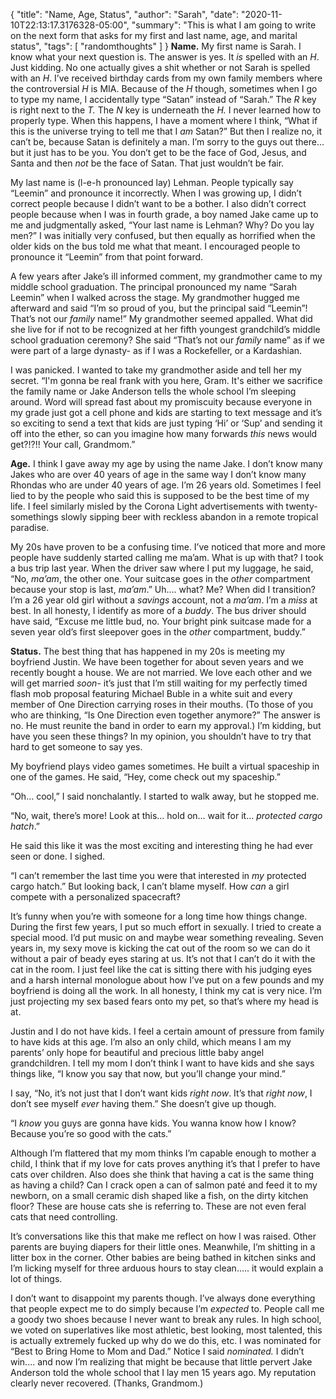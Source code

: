 {
    "title": "Name, Age, Status",
    "author": "Sarah",
    "date": "2020-11-10T22:13:17.3176328-05:00",
    "summary": "This is what I am going to write on the next form that asks for my first and last name, age, and marital status",
    "tags": [
        "randomthoughts"
    ]
}
**Name.** My first name is Sarah. I know what your next question is. The
answer is yes. It *is* spelled with an *H*. Just kidding. No one
actually gives a shit whether or not Sarah is spelled with an *H*. I’ve
received birthday cards from my own family members where the
controversial *H* is MIA. Because of the *H* though, sometimes when I go
to type my name, I accidentally type “Satan” instead of “Sarah.” The *R*
key is right next to the *T.* The *N* key is underneath the *H.* I never
learned how to properly type. When this happens, I have a moment where I
think, “What if this is the universe trying to tell me that I *am*
Satan?” But then I realize no, it can’t be, because Satan is definitely
a man. I’m sorry to the guys out there… but it just has to be you. You
don’t get to be the face of God, Jesus, and Santa and then *not* be the
face of Satan. That just wouldn’t be fair.

My last name is (l-e-h pronounced lay) Lehman. People typically say
“Leemin” and pronounce it incorrectly. When I was growing up, I didn’t
correct people because I didn’t want to be a bother. I also didn’t
correct people because when I was in fourth grade, a boy named Jake came
up to me and judgmentally asked, “Your last name is Lehman? Why? Do you
lay men?” I was initially very confused, but then equally as horrified
when the older kids on the bus told me what that meant. I encouraged
people to pronounce it “Leemin” from that point forward.

A few years after Jake’s ill informed comment, my grandmother came to my
middle school graduation. The principal pronounced my name “Sarah
Leemin” when I walked across the stage. My grandmother hugged me
afterward and said “I’m so proud of you, but the principal said
“Leemin”\! That’s not our *family* name\!” My grandmother seemed
appalled. What did she live for if not to be recognized at her fifth
youngest grandchild’s middle school graduation ceremony? She said
“That’s not our *family* name” as if we were part of a large
dynasty- as if I was a Rockefeller, or a Kardashian.

I was panicked. I wanted to take my grandmother aside and tell her my
secret. “I'm gonna be real frank with you here, Gram. It's either we
sacrifice the family name or Jake Anderson tells the whole school I’m
sleeping around. Word will spread fast about my promiscuity because
everyone in my grade just got a cell phone and kids are starting to text
message and it’s so exciting to send a text that kids are just typing
‘Hi’ or ‘Sup’ and sending it off into the ether, so can you imagine
how many forwards *this* news would get?\!?\!\! Your call, Grandmom.”

**Age.** I think I gave away my age by using the name Jake. I don’t know
many Jakes who are over 40 years of age in the same way I don’t know
many Rhondas who are under 40 years of age. I’m 26 years old. Sometimes
I feel lied to by the people who said this is supposed to be the best
time of my life. I feel similarly misled by the Corona Light
advertisements with twenty-somethings slowly sipping beer with reckless
abandon in a remote tropical paradise.

My 20s have proven to be a confusing time. I’ve noticed that more and
more people have suddenly started calling me ma’am. What is up with
that? I took a bus trip last year. When the driver saw where I put my
luggage, he said, “No, *ma’am*, the other one. Your suitcase goes in the
*other* compartment because your stop is last, *ma’am*.” Uh…. what? Me?
When did I transition? I’m a 26 year old girl without a *savings*
account, not a *ma’am*. I’m a *miss* at best. In all honesty, I identify
as more of a *buddy*. The bus driver should have said, “Excuse me little
bud, no. Your bright pink suitcase made for a seven year old’s first
sleepover goes in the *other* compartment, buddy.”

**Status.** The best thing that has happened in my 20s is meeting my
boyfriend Justin. We have been together for about seven years and we
recently bought a house. We are not married. We love each other and we
will get married *soon*- it’s just that I’m still waiting for my
perfectly timed flash mob proposal featuring Michael Buble in a white
suit and every member of One Direction carrying roses in their mouths.
(To those of you who are thinking, “Is One Direction even together
anymore?” The answer is no. He must reunite the band in order to earn my
approval.) I’m kidding, but have you seen these things? In my opinion,
you shouldn’t have to try that hard to get someone to say yes.

My boyfriend plays video games sometimes. He built a virtual spaceship
in one of the games. He said, “Hey, come check out my spaceship.”

“Oh… cool,” I said nonchalantly. I started to walk away, but he stopped
me.

“No, wait, there’s more\! Look at this… hold on… wait for it...
*protected cargo hatch*.”

He said this like it was the most exciting and interesting thing he had
ever seen or done. I sighed.

“I can’t remember the last time you were that interested in *my*
protected cargo hatch.” But looking back, I can’t blame myself. How
*can* a girl compete with a personalized spacecraft?

It’s funny when you’re with someone for a long time how things change.
During the first few years, I put so much effort in sexually. I tried to
create a special mood. I’d put music on and maybe wear something
revealing. Seven years in, my sexy move is kicking the cat out of the
room so we can do it without a pair of beady eyes staring at us. It’s
not that I can’t do it with the cat in the room. I just feel like the
cat is sitting there with his judging eyes and a harsh internal
monologue about how I’ve put on a few pounds and my boyfriend is doing
all the work. In all honesty, I think my cat is very nice. I’m just
projecting my sex based fears onto my pet, so that’s where my head is
at.

Justin and I do not have kids. I feel a certain amount of pressure from
family to have kids at this age. I’m also an only child, which means I
am my parents’ only hope for beautiful and precious little baby angel
grandchildren. I tell my mom I don’t think I want to have kids and she
says things like, “I know you say that now, but you’ll change your
mind.”

I say, “No, it’s not just that I don’t want kids *right now*. It’s that
*right now*, I don’t see myself *ever* having them.” She doesn’t give up
though.

“I *know* you guys are gonna have kids. You wanna know how I know?
Because you’re so good with the cats.”

Although I’m flattered that my mom thinks I’m capable enough to mother a
child, I think that if my love for cats proves anything it’s that I
prefer to have cats over children. Also does she think that having a cat
is the same thing as having a child? Can I crack open a can of salmon
paté and feed it to my newborn, on a small ceramic dish shaped like a
fish, on the dirty kitchen floor? These are house cats she is referring
to. These are not even feral cats that need controlling.

It’s conversations like this that make me reflect on how I was raised.
Other parents are buying diapers for their little ones. Meanwhile, I’m
shitting in a litter box in the corner. Other babies are being bathed in
kitchen sinks and I’m licking myself for three arduous hours to stay
clean….. it would explain a lot of things.

I don’t want to disappoint my parents though. I’ve always done
everything that people expect me to do simply because I’m *expected* to.
People call me a goody two shoes because I never want to break any
rules. In high school, we voted on superlatives like most athletic, best
looking, most talented, this is actually extremely fucked up why do we
do this, etc. I was nominated for “Best to Bring Home to Mom and Dad.”
Notice I said *nominated.* I didn’t win.... and now I’m realizing that
might be because that little pervert Jake Anderson told the whole school
that I lay men 15 years ago. My reputation clearly never recovered.
(Thanks, Grandmom.)
